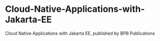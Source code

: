 # Cloud-Native-Applications-with-Jakarta-EE
Cloud Native Applications with Jakarta EE, published by BPB Publications
